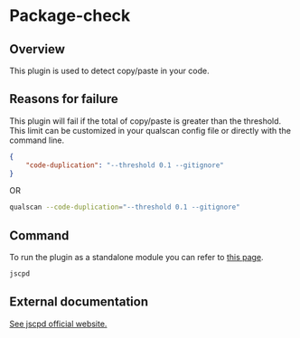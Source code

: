 # Package-check

## Overview

This plugin is used to detect copy/paste in your code.

## Reasons for failure
This plugin will fail if the total of copy/paste is greater than the threshold.
This limit can be customized in your qualscan config file or directly with the command line.

```json
{
    "code-duplication": "--threshold 0.1 --gitignore"
}
```

OR

```bash
qualscan --code-duplication="--threshold 0.1 --gitignore"
```

## Command
To run the plugin as a standalone module you can refer to [this page](https://www.npmjs.com/package/jscpd).

```bash
jscpd
```

## External documentation

[See jscpd official website.](https://github.com/kucherenko/jscpd)

